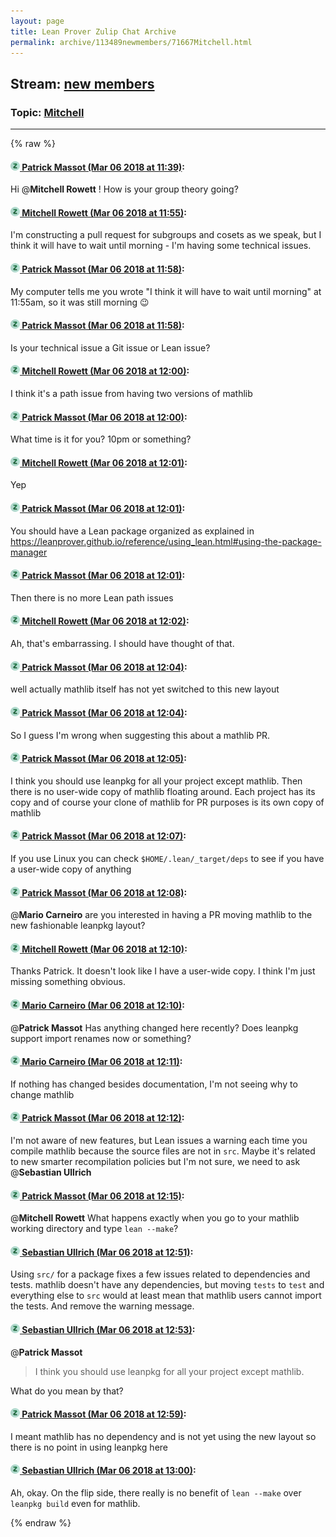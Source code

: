 ```yaml
---
layout: page
title: Lean Prover Zulip Chat Archive 
permalink: archive/113489newmembers/71667Mitchell.html
---
```


## Stream: [new members](index.html)
### Topic: [Mitchell](71667Mitchell.html)

---


{% raw %}
#### [![Click to go to Zulip](../../assets/img/zulip2.png) Patrick Massot (Mar 06 2018 at 11:39)](https://leanprover.zulipchat.com/#narrow/stream/113489-new%20members/topic/Mitchell/near/123344776):
Hi @**Mitchell Rowett** ! How is your group theory going?

#### [![Click to go to Zulip](../../assets/img/zulip2.png) Mitchell Rowett (Mar 06 2018 at 11:55)](https://leanprover.zulipchat.com/#narrow/stream/113489-new%20members/topic/Mitchell/near/123345312):
I'm constructing a pull request  for subgroups and cosets as we speak, but I think it will have to wait until morning - I'm having some technical issues.

#### [![Click to go to Zulip](../../assets/img/zulip2.png) Patrick Massot (Mar 06 2018 at 11:58)](https://leanprover.zulipchat.com/#narrow/stream/113489-new%20members/topic/Mitchell/near/123345420):
My computer tells me you wrote "I think it will have to wait until morning" at 11:55am, so it was still morning :wink:

#### [![Click to go to Zulip](../../assets/img/zulip2.png) Patrick Massot (Mar 06 2018 at 11:58)](https://leanprover.zulipchat.com/#narrow/stream/113489-new%20members/topic/Mitchell/near/123345423):
Is your technical issue a Git issue or Lean issue?

#### [![Click to go to Zulip](../../assets/img/zulip2.png) Mitchell Rowett (Mar 06 2018 at 12:00)](https://leanprover.zulipchat.com/#narrow/stream/113489-new%20members/topic/Mitchell/near/123345488):
I think it's a path issue from having two versions of mathlib

#### [![Click to go to Zulip](../../assets/img/zulip2.png) Patrick Massot (Mar 06 2018 at 12:00)](https://leanprover.zulipchat.com/#narrow/stream/113489-new%20members/topic/Mitchell/near/123345489):
What time is it for you? 10pm or something?

#### [![Click to go to Zulip](../../assets/img/zulip2.png) Mitchell Rowett (Mar 06 2018 at 12:01)](https://leanprover.zulipchat.com/#narrow/stream/113489-new%20members/topic/Mitchell/near/123345498):
Yep

#### [![Click to go to Zulip](../../assets/img/zulip2.png) Patrick Massot (Mar 06 2018 at 12:01)](https://leanprover.zulipchat.com/#narrow/stream/113489-new%20members/topic/Mitchell/near/123345511):
You should have a Lean package  organized as explained in https://leanprover.github.io/reference/using_lean.html#using-the-package-manager

#### [![Click to go to Zulip](../../assets/img/zulip2.png) Patrick Massot (Mar 06 2018 at 12:01)](https://leanprover.zulipchat.com/#narrow/stream/113489-new%20members/topic/Mitchell/near/123345513):
Then there is no more Lean path issues

#### [![Click to go to Zulip](../../assets/img/zulip2.png) Mitchell Rowett (Mar 06 2018 at 12:02)](https://leanprover.zulipchat.com/#narrow/stream/113489-new%20members/topic/Mitchell/near/123345573):
Ah, that's embarrassing. I should have thought of that.

#### [![Click to go to Zulip](../../assets/img/zulip2.png) Patrick Massot (Mar 06 2018 at 12:04)](https://leanprover.zulipchat.com/#narrow/stream/113489-new%20members/topic/Mitchell/near/123345635):
well actually mathlib itself has not yet switched to this new layout

#### [![Click to go to Zulip](../../assets/img/zulip2.png) Patrick Massot (Mar 06 2018 at 12:04)](https://leanprover.zulipchat.com/#narrow/stream/113489-new%20members/topic/Mitchell/near/123345647):
So I guess I'm wrong when suggesting this about a mathlib PR.

#### [![Click to go to Zulip](../../assets/img/zulip2.png) Patrick Massot (Mar 06 2018 at 12:05)](https://leanprover.zulipchat.com/#narrow/stream/113489-new%20members/topic/Mitchell/near/123345670):
I think you should use leanpkg  for all your project except mathlib. Then there is no user-wide copy of mathlib floating around. Each project has its copy and of course your clone of mathlib for PR purposes is its own copy of mathlib

#### [![Click to go to Zulip](../../assets/img/zulip2.png) Patrick Massot (Mar 06 2018 at 12:07)](https://leanprover.zulipchat.com/#narrow/stream/113489-new%20members/topic/Mitchell/near/123345737):
If you use Linux you can check `$HOME/.lean/_target/deps` to see if you have a user-wide copy of anything

#### [![Click to go to Zulip](../../assets/img/zulip2.png) Patrick Massot (Mar 06 2018 at 12:08)](https://leanprover.zulipchat.com/#narrow/stream/113489-new%20members/topic/Mitchell/near/123345792):
@**Mario Carneiro** are you interested in having a PR moving mathlib to the new fashionable leanpkg layout?

#### [![Click to go to Zulip](../../assets/img/zulip2.png) Mitchell Rowett (Mar 06 2018 at 12:10)](https://leanprover.zulipchat.com/#narrow/stream/113489-new%20members/topic/Mitchell/near/123345861):
Thanks Patrick. It doesn't look like I have a user-wide copy. I think I'm just missing something obvious.

#### [![Click to go to Zulip](../../assets/img/zulip2.png) Mario Carneiro (Mar 06 2018 at 12:10)](https://leanprover.zulipchat.com/#narrow/stream/113489-new%20members/topic/Mitchell/near/123345867):
@**Patrick Massot**  Has anything changed here recently? Does leanpkg support import renames now or something?

#### [![Click to go to Zulip](../../assets/img/zulip2.png) Mario Carneiro (Mar 06 2018 at 12:11)](https://leanprover.zulipchat.com/#narrow/stream/113489-new%20members/topic/Mitchell/near/123345881):
If nothing has changed besides documentation, I'm not seeing why to change mathlib

#### [![Click to go to Zulip](../../assets/img/zulip2.png) Patrick Massot (Mar 06 2018 at 12:12)](https://leanprover.zulipchat.com/#narrow/stream/113489-new%20members/topic/Mitchell/near/123345932):
I'm not aware of new features, but Lean issues a warning each time you compile mathlib because the source files are not in `src`. Maybe it's related to new smarter recompilation policies but I'm not sure, we need to ask @**Sebastian Ullrich**

#### [![Click to go to Zulip](../../assets/img/zulip2.png) Patrick Massot (Mar 06 2018 at 12:15)](https://leanprover.zulipchat.com/#narrow/stream/113489-new%20members/topic/Mitchell/near/123346013):
@**Mitchell Rowett** What happens exactly when you go to your mathlib working directory and type `lean --make`?

#### [![Click to go to Zulip](../../assets/img/zulip2.png) Sebastian Ullrich (Mar 06 2018 at 12:51)](https://leanprover.zulipchat.com/#narrow/stream/113489-new%20members/topic/Mitchell/near/123347167):
Using `src/` for a package fixes a few issues related to dependencies and tests. mathlib doesn't have any dependencies, but moving `tests` to `test` and everything else to `src` would at least mean that mathlib users cannot import the tests. And remove the warning message.

#### [![Click to go to Zulip](../../assets/img/zulip2.png) Sebastian Ullrich (Mar 06 2018 at 12:53)](https://leanprover.zulipchat.com/#narrow/stream/113489-new%20members/topic/Mitchell/near/123347210):
@**Patrick Massot**
> I think you should use leanpkg for all your project except mathlib.

What do you mean by that?

#### [![Click to go to Zulip](../../assets/img/zulip2.png) Patrick Massot (Mar 06 2018 at 12:59)](https://leanprover.zulipchat.com/#narrow/stream/113489-new%20members/topic/Mitchell/near/123347385):
I meant mathlib has no dependency and is not yet using the new layout so there is no point in using leanpkg here

#### [![Click to go to Zulip](../../assets/img/zulip2.png) Sebastian Ullrich (Mar 06 2018 at 13:00)](https://leanprover.zulipchat.com/#narrow/stream/113489-new%20members/topic/Mitchell/near/123347443):
Ah, okay. On the flip side, there really is no benefit of `lean --make` over `leanpkg build` even for mathlib.


{% endraw %}
